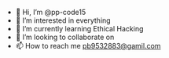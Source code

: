- 👋 Hi, I’m @pp-code15
- 👀 I’m interested in everything
- 🌱 I’m currently learning Ethical Hacking
- 💞️ I’m looking to collaborate on 
- 📫 How to reach me pb9532883@gamil.com

<!---
pp-code15/pp-code15 is a ✨ special ✨ repository because its `README.md` (this file) appears on your GitHub profile.
You can click the Preview link to take a look at your changes.
--->
